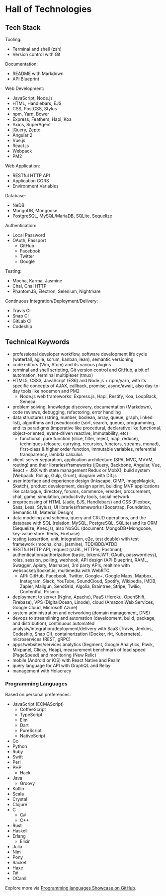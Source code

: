 # Hall of Technologies

## Tech Stack

Tooling:

* Terminal and shell (zsh)
* Version control with Git

Documentation:

* README with Markdown
* API Blueprint

Web Development:

* JavaScript, Node.js
* HTML, Handlebars, EJS
* CSS, PostCSS, Stylus
* npm, Yarn, Bower
* Express, Feathers, Hapi, Koa
* Axios, SuperAgent
* jQuery, Zepto
* Angular 2
* Vue.js
* React.js
* Webpack
* PM2

Web Application:

* RESTful HTTP API
* Application CORS
* Environment Variables

Database:

* NeDB
* MongoDB, Mongoose
* PostgreSQL, MySQL/MariaDB, SQLite, Sequelize

Authentication:

* Local Password
* OAuth, Passport
  * GitHub
  * Facebook
  * Twitter
  * Google

Testing:

* Mocha, Karma, Jasmine
* Chai, Chai HTTP
* PhantomJS, Electron, Selenium, Nightmare

Continuous Integration/Deployment/Delivery:

* Travis CI
* Snap CI
* GitLab CI
* Codeship

## Technical Keywords

- professional developer workflow, software development life cycle (waterfall, agile, scrum, kanban, lean), semantic versioning
- code editors (Vim, Atom) and its various plugins
- terminal and shell scripting, Git version control and GitHub, a bit of automation, terminal multiplexer (tmux)
- HTML5, CSS3, JavaScript (ES6) and Node.js + npm/yarn, with its specific concepts of AJAX, callback, promise, async/await, also day-to-day tools like nodemon and PM2
  - Node.js web frameworks: Express.js, Hapi, Restify, Koa, LoopBack, Seneca
- problem solving, knowledge discovery, documentation (Markdown), code reviews, debugging, refactoring, error handling
- data structures (string, number, boolean, array, queue, graph, linked list), algorithms and pseudocode (sort, search, queue), programming, and its paradigms (imperative like procedural, declarative like functional, object-oriented, event-driven reactive, immutability, etc)
  - functional: pure function (slice, filter, reject, map, reduce), techniques (closure, currying, recursion, functors, streams, monad), first-class & higher order function, immutable variables, referential transparency, lambda calculus
- client-server separation, application architecture (SPA, MVC, MVVM, routing) and their libraries/frameworks (jQuery, Backbone, Angular, Vue, React + JSX with state management Redux or MobX), build system (Webpack, Rollup, Gulp, Grunt), diagram with D3.js
- user interface and experience design (Inkscape, GIMP, ImageMagick, Sketch), product development, design sprint, building MVP applications like catalogue, directory, forums, commerce, ereader, procurement, chat, game, simulation, productivity tools, social network
- preprocessing of HTML (Jade, EJS, Handlebars) and CSS (Flexbox, Sass, Less, Stylus), UI libraries/frameworks (Bootstrap, Foundation, Semantic UI, Material Design)
- data modeling and schema, query and CRUD operations, and the database with SQL (relation: MySQL, PostgreSQL, SQLite) and its ORM (Sequelize, Knex.js), also NoSQL (document: MongoDB+Mongoose, key-value store: Redis, Firebase)
- testing (assertion, unit, integration, e2e, test double) with test framework (mocha, chai, jasmine), TDD/BDD/ATDD
- RESTful HTTP API, request (cURL, HTTPie, Postman), authentication/authorization (basic, token/JWT, OAuth, passwordless), roles, session, polling, webhook, API design (API Blueprint, RAML, Swagger, Apiary, Mashape), 3rd party APIs, realtime with websocket/Socket.io, multimedia with WebRTC
  - API: GitHub, Facebook, Twitter, Google+, Google Maps, Mapbox, Instagram, Slack, YouTube, SoundCloud, Spotify, Wikipedia, IMDB, Zapier, Mailgun, SendGrid, Algolia, Braintree, Stripe, Twilio, Contentful, Prismic
- deployment to server (Nginx, Apache), PaaS (Heroku, OpenShift, Firebase), VPS (DigitalOcean, Linode), cloud (Amazon Web Services, Google Cloud, Microsoft Azure)
- system administration and networking (domain management, DNS)
- devops to streamlining and automation (development, build, package, and distribution), continuous automated analysis/integration/deployment/delivery with SaaS (Travis, Jenkins, Codeship, Snap CI), containerization (Docker, rkt, Kubernetes), microservices (REST, gRPC)
- apps/websites/services analytics (Segment, Google Analytics, Piwik, Mixpanel, Clicky, Heap), measurement benchmark of load speed (PageSpeed) and monitoring (New Relic)
- mobile (Android or iOS) with React Native and Realm
- query language for API with GraphQL and Relay
- management with Holacracy

### Programming Languages

Based on personal preferences:

- JavaScript (ECMAScript)
  - CoffeeScript
  - TypeScript
  - Elm
  - Dart
  - PureScript
  - NativeScript
- Go
- Python
- Ruby
- Swift
- Perl
- PHP
  - Hack
- Java
  - Groovy
- Kotlin
- Scala
- Crystal
- Clojure
- C
  - C#
  - C++
- Rust
- Haskell
- Erlang
  - Elixir
- Julia
- Nim
- Pony
- Racket
- Haxe
- F#
- OCaml

Explore more via [Programming languages Showcase on GitHub](https://github.com/showcases/programming-languages).
